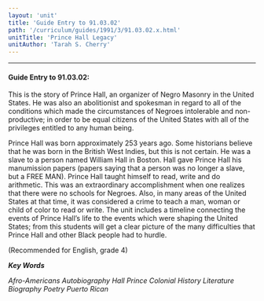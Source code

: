 ```yaml
---
layout: 'unit'
title: 'Guide Entry to 91.03.02'
path: '/curriculum/guides/1991/3/91.03.02.x.html'
unitTitle: 'Prince Hall Legacy'
unitAuthor: 'Tarah S. Cherry'
---
```


<body>
<hr/>
 <h4>
  Guide Entry to 91.03.02:
 </h4>
 This is the story of Prince Hall, an organizer of Negro Masonry in the United States. He was also an abolitionist and spokesman in regard to all of the conditions which made the circumstances of Negroes intolerable and non-productive; in order to be equal citizens of the United States with all of the privileges entitled to any human being.
 <p>
  Prince Hall was born approximately 253 years ago. Some historians believe that he was born in the British West Indies, but this is not certain. He was a slave to a person named William Hall in Boston. Hall gave Prince Hall his manumission papers (papers saying that a person was no longer a slave, but a FREE MAN). Prince Hall taught himself to read, write and do arithmetic. This was an extraordinary accomplishment when one realizes that there were no schools for Negroes. Also, in many areas of the United States at that time, it was considered a crime to teach a man, woman or child of color to read or write. The unit includes a timeline connecting the events of Prince Hall’s life to the events which were shaping the United States; from this students will get a clear picture of the many difficulties that Prince Hall and other Black people had to hurdle.
 </p>
 <p>
  (Recommended for English, grade 4)
 </p>
<p>
  <b>
   <i>
    Key Words
   </i>
  </b>
  <br/>
 </p>
 <p>
  <i>
   Afro-Americans Autobiography Hall Prince Colonial History Literature Biography Poetry Puerto Rican
  </i>
 </p>

</body>
